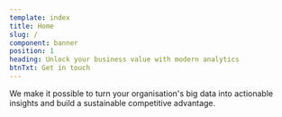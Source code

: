 ```yaml
---
template: index
title: Home
slug: /
component: banner
position: 1
heading: Unlock your business value with modern analytics
btnTxt: Get in touch
---
```


We make it possible to turn your organisation's big data into actionable insights and build a sustainable competitive advantage.
